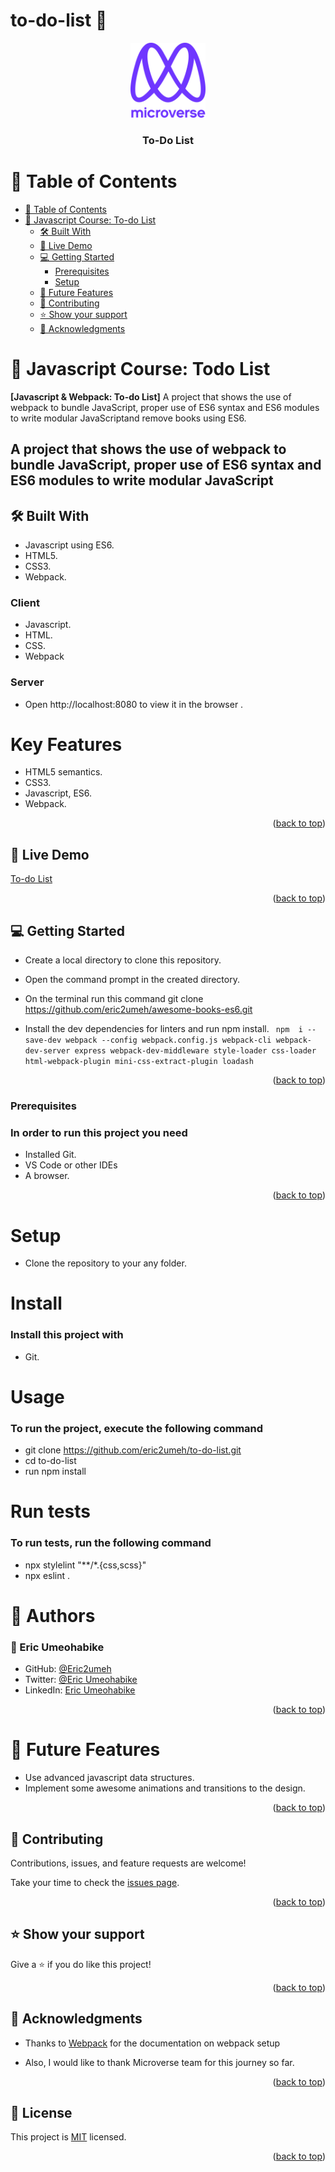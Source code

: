 # to-do-list 📝

<a name="readme-top"></a>

<div align="center">

  <img src="murple_logo.png" alt="logo" width="120"  height="auto"/>
  <br/>

  <h3><b>To-Do List</b></h3>

</div>

<!-- TABLE OF CONTENTS -->

# 📗 Table of Contents

- [📗 Table of Contents](#-table-of-contents)
- [📖 Javascript Course: To-do List ](#javascript-course-to-do-list)
  - [🛠 Built With ](#-built-with-)
  - [🚀 Live Demo ](#-live-demo-)
  - [💻 Getting Started ](#-getting-started-)
    - [Prerequisites](#prerequisites)
    - [Setup](#setup)
  - [🔭 Future Features ](#-future-features-)
  - [🤝 Contributing ](#-contributing-)
  - [⭐️ Show your support ](#️-show-your-support-)
  - [🙏 Acknowledgments ](#-acknowledgments-)

<!-- PROJECT DESCRIPTION -->

# 📖 Javascript Course: Todo List <a name="about-project"></a>

**[Javascript & Webpack: To-do List]** A project that shows the use of webpack to bundle JavaScript, proper use of ES6 syntax and ES6 modules to write modular JavaScriptand remove books using ES6.
## A project that shows the use of webpack to bundle JavaScript, proper use of ES6 syntax and ES6 modules to write modular JavaScript

## 🛠 Built With <a name="built-with"></a>

- Javascript using ES6.
- HTML5.
- CSS3.
- Webpack.

### Client

- Javascript.
- HTML.
- CSS.
- Webpack

### Server

- Open http://localhost:8080 to view it in the browser .

# Key Features

- HTML5 semantics.
- CSS3.
- Javascript, ES6.
- Webpack.

<p align="right">(<a href="#readme-top">back to top</a>)</p>

## 🚀 Live Demo <a name="live-demo"></a>

[To-do List](https://eric2umeh.github.io/to-do-list)

<p align="right">(<a href="#readme-top">back to top</a>)</p>


## 💻 Getting Started <a name="getting-started"></a>

- Create a local directory to clone this repository.

- Open the command prompt in the created directory.

- On the terminal run this command git clone https://github.com/eric2umeh/awesome-books-es6.git

- Install the dev dependencies for linters and run npm install. ``` npm  i --save-dev webpack --config webpack.config.js webpack-cli webpack-dev-server express webpack-dev-middleware style-loader css-loader html-webpack-plugin mini-css-extract-plugin loadash```

<p align="right">(<a href="#readme-top">back to top</a>)</p>

### Prerequisites

### In order to run this project you need

- Installed Git.
- VS Code or other IDEs
- A browser.

<p align="right">(<a href="#readme-top">back to top</a>)</p>

# Setup

- Clone the repository to your any folder.

# Install

### Install this project with

- Git.

# Usage

### To run the project, execute the following command

- git clone <https://github.com/eric2umeh/to-do-list.git>
- cd to-do-list
- run npm install

# Run tests

### To run tests, run the following command

- npx stylelint "**/*.{css,scss}"
- npx eslint .

# 👥 Authors

### 👤 Eric Umeohabike

- GitHub: [@Eric2umeh](https://github.com/eric2umeh)
- Twitter: [@Eric Umeohabike](https://twitter.com/king_eric_)
- LinkedIn: [Eric Umeohabike](https://www.linkedin.com/in/eric-umeohabike-4a510ba4/)

<p align="right">(<a href="#readme-top">back to top</a>)</p>

# 🔭 Future Features <a name="future-features"></a>

- Use advanced javascript data structures.
- Implement some awesome animations and transitions to the design.

<p align="right">(<a href="#readme-top">back to top</a>)</p>

## 🤝 Contributing <a name="contributing"></a>

Contributions, issues, and feature requests are welcome!

Take your time to check the [issues page](https://github.com/eric2umeh/to-do-list/issues).

<p align="right">(<a href="#readme-top">back to top</a>)</p>

## ⭐️ Show your support <a name="support"></a>

Give a ⭐️ if you do like this project!

<p align="right">(<a href="#readme-top">back to top</a>)</p>

## 🙏 Acknowledgments <a name="acknowledgements"></a>

- Thanks to [Webpack](https://webpack.js.org/guides/getting-started/#basic-setup) for the documentation on webpack setup

- Also, I would like to thank Microverse team for this journey so far.

<p align="right">(<a href="#readme-top">back to top</a>)</p>

<!-- LICENSE -->

## 📝 License <a name="license"></a>

This project is [MIT](./MIT.md) licensed.

<p align="right">(<a href="#readme-top">back to top</a>)</p>
